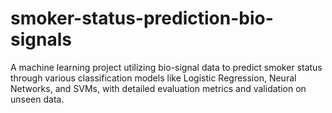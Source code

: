 # smoker-status-prediction-bio-signals
A machine learning project utilizing bio-signal data to predict smoker status through various classification models like Logistic Regression, Neural Networks, and SVMs, with detailed evaluation metrics and validation on unseen data.
